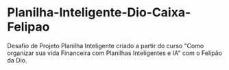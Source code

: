 # Planilha-Inteligente-Dio-Caixa-Felipao
Desafio de Projeto Planilha Inteligente criado a partir do curso "Como organizar sua vida Financeira com Planilhas Inteligentes e IA" com o Felipão da Dio.
